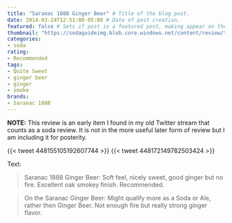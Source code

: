 ```yaml
---
title: "Saranac 1888 Ginger Beer" # Title of the blog post.
date: 2014-03-24T12:51:00-05:00 # Date of post creation.
featured: false # Sets if post is a featured post, making appear on the home page side bar.
thumbnail: "https://sodaguideimg.blob.core.windows.net/content/review/thumbs/saranac-1888-ginger-beer.jpg" # Sets thumbnail image appearing inside card on homepage.
categories:
- soda
rating:
- Recommended
tags:
- Quite Sweet
- ginger beer
- ginger
- smoke
brands:
- Saranac 1888
---
```


**NOTE:** This review is an early item I found in my old Twitter stream that counts as a soda review. It is not in the more useful later form of review but I am including it for posterity.

{{< tweet 448155105192607744 >}}
{{< tweet 448172149782503424 >}}

Text:
> Saranac 1888 Ginger Beer: Soft feel, nicely sweet, good ginger but no fire. Excellent oak smokey finish. Recommended.

> On the Saranac Ginger Beer: Might qualify more as a Soda or Ale, rather then Ginger Beer. Not enough fire but really strong ginger flavor.